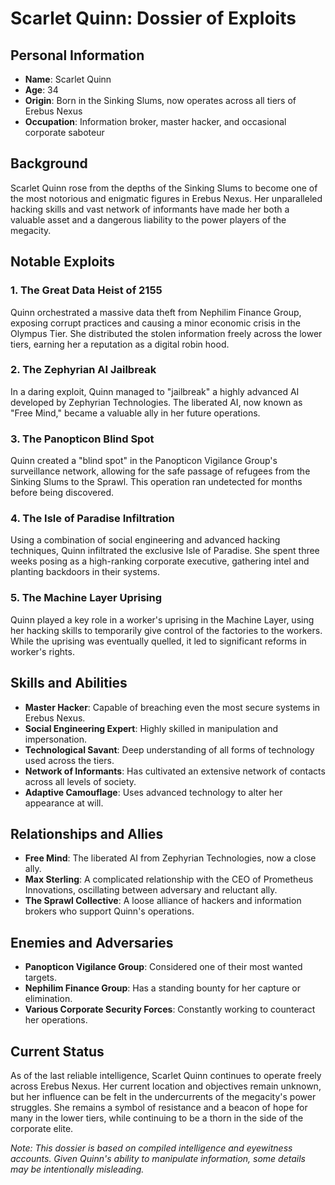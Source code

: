 # Scarlet Quinn: Dossier of Exploits

## Personal Information

- **Name**: Scarlet Quinn
- **Age**: 34
- **Origin**: Born in the Sinking Slums, now operates across all tiers of Erebus Nexus
- **Occupation**: Information broker, master hacker, and occasional corporate saboteur

## Background

Scarlet Quinn rose from the depths of the Sinking Slums to become one of the most notorious and enigmatic figures in Erebus Nexus. Her unparalleled hacking skills and vast network of informants have made her both a valuable asset and a dangerous liability to the power players of the megacity.

## Notable Exploits

### 1. The Great Data Heist of 2155

Quinn orchestrated a massive data theft from Nephilim Finance Group, exposing corrupt practices and causing a minor economic crisis in the Olympus Tier. She distributed the stolen information freely across the lower tiers, earning her a reputation as a digital robin hood.

### 2. The Zephyrian AI Jailbreak

In a daring exploit, Quinn managed to "jailbreak" a highly advanced AI developed by Zephyrian Technologies. The liberated AI, now known as "Free Mind," became a valuable ally in her future operations.

### 3. The Panopticon Blind Spot

Quinn created a "blind spot" in the Panopticon Vigilance Group's surveillance network, allowing for the safe passage of refugees from the Sinking Slums to the Sprawl. This operation ran undetected for months before being discovered.

### 4. The Isle of Paradise Infiltration

Using a combination of social engineering and advanced hacking techniques, Quinn infiltrated the exclusive Isle of Paradise. She spent three weeks posing as a high-ranking corporate executive, gathering intel and planting backdoors in their systems.

### 5. The Machine Layer Uprising

Quinn played a key role in a worker's uprising in the Machine Layer, using her hacking skills to temporarily give control of the factories to the workers. While the uprising was eventually quelled, it led to significant reforms in worker's rights.

## Skills and Abilities

- **Master Hacker**: Capable of breaching even the most secure systems in Erebus Nexus.
- **Social Engineering Expert**: Highly skilled in manipulation and impersonation.
- **Technological Savant**: Deep understanding of all forms of technology used across the tiers.
- **Network of Informants**: Has cultivated an extensive network of contacts across all levels of society.
- **Adaptive Camouflage**: Uses advanced technology to alter her appearance at will.

## Relationships and Allies

- **Free Mind**: The liberated AI from Zephyrian Technologies, now a close ally.
- **Max Sterling**: A complicated relationship with the CEO of Prometheus Innovations, oscillating between adversary and reluctant ally.
- **The Sprawl Collective**: A loose alliance of hackers and information brokers who support Quinn's operations.

## Enemies and Adversaries

- **Panopticon Vigilance Group**: Considered one of their most wanted targets.
- **Nephilim Finance Group**: Has a standing bounty for her capture or elimination.
- **Various Corporate Security Forces**: Constantly working to counteract her operations.

## Current Status

As of the last reliable intelligence, Scarlet Quinn continues to operate freely across Erebus Nexus. Her current location and objectives remain unknown, but her influence can be felt in the undercurrents of the megacity's power struggles. She remains a symbol of resistance and a beacon of hope for many in the lower tiers, while continuing to be a thorn in the side of the corporate elite.

*Note: This dossier is based on compiled intelligence and eyewitness accounts. Given Quinn's ability to manipulate information, some details may be intentionally misleading.*